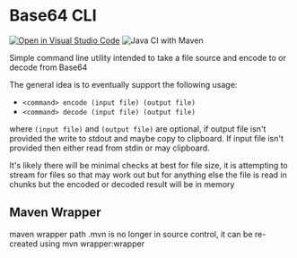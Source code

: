 # Base64 CLI

[![Open in Visual Studio Code](https://img.shields.io/static/v1?logo=visualstudiocode&label=&message=Open%20in%20Visual%20Studio%20Code&labelColor=2c2c32&color=007acc&logoColor=007acc)](https://open.vscode.dev/tsmoreland/base64.java)
![Java CI with Maven](https://github.com/tsmoreland/base64.java/workflows/Java%20CI%20with%20Maven/badge.svg)

Simple command line utility intended to take a file source and encode to or decode from Base64

The general idea is to eventually support the following usage:

- ```<command> encode (input file) (output file)``` 
- ```<command> decode (input file) (output file)```

where ```(input file)``` and ```(output file)``` are optional, 
if output file isn't provided the write to stdout and maybe copy to clipboard.
If input file isn't provided then either read from stdin or may clipboard.

It's likely there will be minimal checks at best for file size, it is attempting to stream for files so that may work out but for anything else the file is read in chunks but the encoded or decoded result will be in memory

## Maven Wrapper

maven wrapper path .mvn is no longer in source control, it can be re-created using mvn wrapper:wrapper
